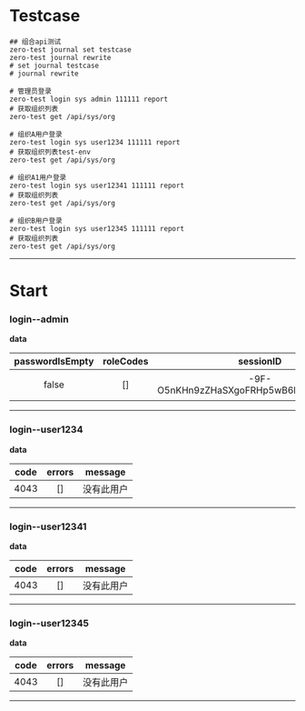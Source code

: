 # Testcase

```
## 组合api测试
zero-test journal set testcase
zero-test journal rewrite
# set journal testcase
# journal rewrite

# 管理员登录
zero-test login sys admin 111111 report
# 获取组织列表
zero-test get /api/sys/org

# 组织A用户登录
zero-test login sys user1234 111111 report
# 获取组织列表test-env
zero-test get /api/sys/org

# 组织A1用户登录
zero-test login sys user12341 111111 report
# 获取组织列表
zero-test get /api/sys/org

# 组织B用户登录
zero-test login sys user12345 111111 report
# 获取组织列表
zero-test get /api/sys/org

```

---

# Start

### **login--admin**

**data**

| passwordIsEmpty | roleCodes |                sessionID                |                avatar                |                                                                                                                                                                                                                         accessToken                                                                                                                                                                                                                         | type |       userId       |       orgId       | expiresIn |      tenantId      |  name  | reset | perms | tokenType | roleNames | account |
| :-------------: | :-------: | :--------------------------------------: | :-----------------------------------: | :----------------------------------------------------------------------------------------------------------------------------------------------------------------------------------------------------------------------------------------------------------------------------------------------------------------------------------------------------------------------------------------------------------------------------------------------------------: | :--: | :----------------: | :----------------: | :-------: | :----------------: | :----: | :---: | :---: | :-------: | :-------: | :-----: |
|      false      |    []    | -9F-O5nKHn9zZHaSXgoFRHp5wB6le9D1_CoQiMwI | /attachments/avatar/1623068357957.png | eyJ0eXAiOiJKV1QiLCJhbGciOiJIUzUxMiJ9.eyJvcmdJZCI6IjEwMDAwMDAwMDAwMDAwMDAwMSIsInVzZXJJZCI6Ijg3NjcwODA4MjQzNzE5Nzg1MiIsInVzZXJUeXBlIjoxMDEsImJVc2VyVHlwZSI6IlNZU1RFTSIsInRlbmFudE9yZ0lkIjoxMDAwMDAwMDAwMDAwMDAwMDEsImFjY291bnQiOiJhZG1pbiIsImV4dHJhVXNlclR5cGUiOjAsImlhdCI6MTYzMTY4ODUyOCwianRpIjoiODc2NzA4MDgyNDM3MTk3ODUyIiwic3ViIjoiYWRtaW4iLCJleHAiOjE2MzE5NDc3Mjh9.YlE8VV1uVx6FAf-5dUKf6Awt8fw0SSxdEWjJYmlxyTY1NHrarJwBZXCkwkzQb2942NpVcDDfq5yeSAom-9QGzw |  A1  | 876708082437197852 | 100000000000000001 | 259200000 | 100000000000000001 | 管理员 | true |  []  |  Bearer  |    []    |  admin  |

---

### **login--user1234**

**data**

| code | errors |  message  |
| :--: | :----: | :--------: |
| 4043 |   []   | 没有此用户 |

---

### **login--user12341**

**data**

| code | errors |  message  |
| :--: | :----: | :--------: |
| 4043 |   []   | 没有此用户 |

---

### **login--user12345**

**data**

| code | errors |  message  |
| :--: | :----: | :--------: |
| 4043 |   []   | 没有此用户 |

---
